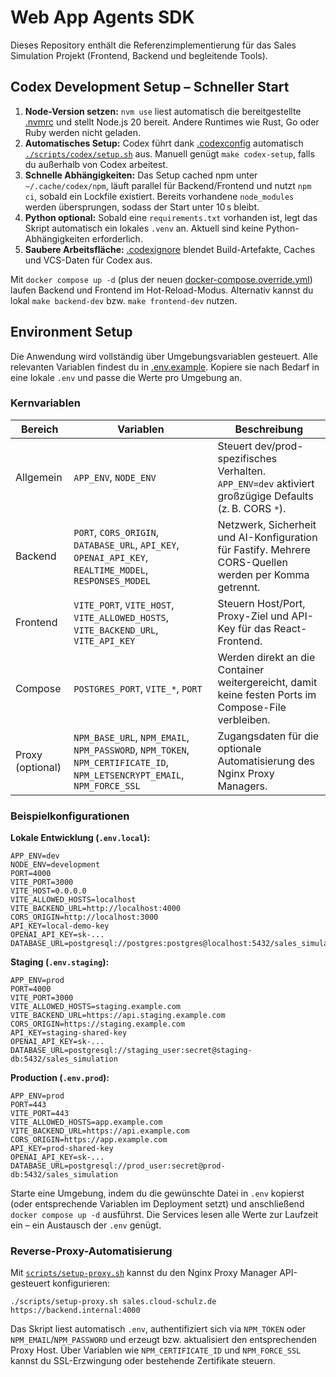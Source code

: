 # Web App Agents SDK

Dieses Repository enthält die Referenzimplementierung für das Sales Simulation Projekt (Frontend, Backend und begleitende Tools).

## Codex Development Setup – Schneller Start

1. **Node-Version setzen:** `nvm use` liest automatisch die bereitgestellte [.nvmrc](./.nvmrc) und stellt Node.js 20 bereit. Andere Runtimes wie Rust, Go oder Ruby werden nicht geladen.
2. **Automatisches Setup:** Codex führt dank [.codexconfig](./.codexconfig) automatisch [`./scripts/codex/setup.sh`](./scripts/codex/setup.sh) aus. Manuell genügt `make codex-setup`, falls du außerhalb von Codex arbeitest.
3. **Schnelle Abhängigkeiten:** Das Setup cached npm unter `~/.cache/codex/npm`, läuft parallel für Backend/Frontend und nutzt `npm ci`, sobald ein Lockfile existiert. Bereits vorhandene `node_modules` werden übersprungen, sodass der Start unter 10 s bleibt.
4. **Python optional:** Sobald eine `requirements.txt` vorhanden ist, legt das Skript automatisch ein lokales `.venv` an. Aktuell sind keine Python-Abhängigkeiten erforderlich.
5. **Saubere Arbeitsfläche:** [.codexignore](./.codexignore) blendet Build-Artefakte, Caches und VCS-Daten für Codex aus.

Mit `docker compose up -d` (plus der neuen [docker-compose.override.yml](./docker-compose.override.yml)) laufen Backend und Frontend im Hot-Reload-Modus. Alternativ kannst du lokal `make backend-dev` bzw. `make frontend-dev` nutzen.

## Environment Setup

Die Anwendung wird vollständig über Umgebungsvariablen gesteuert. Alle relevanten Variablen findest du in [.env.example](./.env.example). Kopiere sie nach Bedarf in eine lokale `.env` und passe die Werte pro Umgebung an.

### Kernvariablen

| Bereich | Variablen | Beschreibung |
| --- | --- | --- |
| Allgemein | `APP_ENV`, `NODE_ENV` | Steuert dev/prod-spezifisches Verhalten. `APP_ENV=dev` aktiviert großzügige Defaults (z. B. CORS `*`). |
| Backend | `PORT`, `CORS_ORIGIN`, `DATABASE_URL`, `API_KEY`, `OPENAI_API_KEY`, `REALTIME_MODEL`, `RESPONSES_MODEL` | Netzwerk, Sicherheit und AI-Konfiguration für Fastify. Mehrere CORS-Quellen werden per Komma getrennt. |
| Frontend | `VITE_PORT`, `VITE_HOST`, `VITE_ALLOWED_HOSTS`, `VITE_BACKEND_URL`, `VITE_API_KEY` | Steuern Host/Port, Proxy-Ziel und API-Key für das React-Frontend. |
| Compose | `POSTGRES_PORT`, `VITE_*`, `PORT` | Werden direkt an die Container weitergereicht, damit keine festen Ports im Compose-File verbleiben. |
| Proxy (optional) | `NPM_BASE_URL`, `NPM_EMAIL`, `NPM_PASSWORD`, `NPM_TOKEN`, `NPM_CERTIFICATE_ID`, `NPM_LETSENCRYPT_EMAIL`, `NPM_FORCE_SSL` | Zugangsdaten für die optionale Automatisierung des Nginx Proxy Managers. |

### Beispielkonfigurationen

**Lokale Entwicklung (`.env.local`):**

```
APP_ENV=dev
NODE_ENV=development
PORT=4000
VITE_PORT=3000
VITE_HOST=0.0.0.0
VITE_ALLOWED_HOSTS=localhost
VITE_BACKEND_URL=http://localhost:4000
CORS_ORIGIN=http://localhost:3000
API_KEY=local-demo-key
OPENAI_API_KEY=sk-...
DATABASE_URL=postgresql://postgres:postgres@localhost:5432/sales_simulation
```

**Staging (`.env.staging`):**

```
APP_ENV=prod
PORT=4000
VITE_PORT=3000
VITE_ALLOWED_HOSTS=staging.example.com
VITE_BACKEND_URL=https://api.staging.example.com
CORS_ORIGIN=https://staging.example.com
API_KEY=staging-shared-key
OPENAI_API_KEY=sk-...
DATABASE_URL=postgresql://staging_user:secret@staging-db:5432/sales_simulation
```

**Production (`.env.prod`):**

```
APP_ENV=prod
PORT=443
VITE_PORT=443
VITE_ALLOWED_HOSTS=app.example.com
VITE_BACKEND_URL=https://api.example.com
CORS_ORIGIN=https://app.example.com
API_KEY=prod-shared-key
OPENAI_API_KEY=sk-...
DATABASE_URL=postgresql://prod_user:secret@prod-db:5432/sales_simulation
```

Starte eine Umgebung, indem du die gewünschte Datei in `.env` kopierst (oder entsprechende Variablen im Deployment setzt) und anschließend `docker compose up -d` ausführst. Die Services lesen alle Werte zur Laufzeit ein – ein Austausch der `.env` genügt.

### Reverse-Proxy-Automatisierung

Mit [`scripts/setup-proxy.sh`](./scripts/setup-proxy.sh) kannst du den Nginx Proxy Manager API-gesteuert konfigurieren:

```
./scripts/setup-proxy.sh sales.cloud-schulz.de https://backend.internal:4000
```

Das Skript liest automatisch `.env`, authentifiziert sich via `NPM_TOKEN` oder `NPM_EMAIL`/`NPM_PASSWORD` und erzeugt bzw. aktualisiert den entsprechenden Proxy Host. Über Variablen wie `NPM_CERTIFICATE_ID` und `NPM_FORCE_SSL` kannst du SSL-Erzwingung oder bestehende Zertifikate steuern.